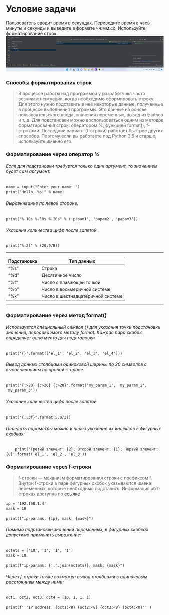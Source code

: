 # Условие задачи

Пользователь вводит время в секундах. Переведите время в часы, минуты и секунды и выведите в формате чч:мм:сс.
Используйте форматирование строк.\
![](img/Screenshot_1.png)

### Способы форматирования строк

> В процессе работы над программой у разработчика часто возникают ситуации, когда необходимо сформировать строку. Для этого нужно подставить в неё некоторые данные, полученные в процессе выполнения программы. Это данные на основе пользовательского ввода, значения переменных, вывод из файлов и т. д. Для подстановки можно воспользоваться одним из методов форматирования строк: оператором %, функцией format(), f-строками. Последний вариант (f-строки) работает быстрее других способов. Поэтому если вы работаете под Python 3.6 и старше, используйте именно его.

### Форматирование через оператор %

###### Если для подстановки требуется только один аргумент, то значением будет сам аргумент.

    name = input("Enter your name: ")
    print("Hello, %s!" % name)

###### Выравнивание по левой стороне.

    print("%-10s %-10s %-10s" % ('papam1', 'papam2', 'papam3'))

###### Указание количества цифр после запятой.

    print("%.2f" % (20.0/8))
***

| Подстановка | Тип данных                        |
|-------------|-----------------------------------|
| “%s”        | Строка                            |
| “%d”        | Десятичное число                  |
| “%f”        | Число с плавающей точкой          |
| “%o”        | Число в восьмеричной системе      |
| “%x”        | Число в шестнадцатеричной системе |

***

### Форматирование через метод format()

###### Используется специальный символ {} для указания точки подстановки значения, передаваемого методу format. Каждая пара скобок определяет одно место для подстановки.

    print('{}'.format(['el_1', 'el_2', 'el_3', 'el_4']))

###### Вывод данных столбцами одинаковой ширины по 20 символов с выравниванием по правой стороне.

    print("{:>20} {:>20} {:>20}".format('my_param_1', 'my_param_2', 'my_param_3'))

###### Указание количества цифр после запятой

    print("{:.3f}".format(5.0/3))

###### Передать параметры можно и через указание их индексов в фигурных скобках:

        print('Третий элемент: {2}; Второй элемент: {1}; Первый элемент: {0}'.format('el_1', 'el_2', 'el_3'))

### Форматирование через f-строки

> f-строки — механизм форматирования строки с префиксом f. Внутри f-строки в паре фигурных скобок указываются имена переменных, которые необходимо подставить. Информация об f-строках доступна по [ссылке](https://python-scripts.com/f-strings "F-Строки: Новый улучшенный способ форматирования строк в Python")

    ip = '192.168.1.4'
    mask = 10

    print(f"ip-params: {ip}, mask: {mask}")

###### Помимо подстановки значений переменных, в фигурных скобках допустимо применить выражение:

    octets = ['10', '1', '1', '1']
    mask = 10

    print(f"ip-params: {'.'.join(octets)}, mask: {mask}")

###### Через f-строки также возможен вывод столбцами с одинаковым расстоянием между ними:

    oct1, oct2, oct3, oct4 = [10, 1, 1, 1]

    print(f'''IP address: {oct1:<8} {oct2:<8} {oct3:<8} {oct4:<8}''')